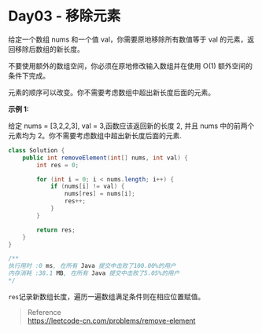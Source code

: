 # Day03 - 移除元素

给定一个数组 nums 和一个值 val，你需要原地移除所有数值等于 val 的元素，返回移除后数组的新长度。

不要使用额外的数组空间，你必须在原地修改输入数组并在使用 O(1) 额外空间的条件下完成。

元素的顺序可以改变。你不需要考虑数组中超出新长度后面的元素。

**示例 1:** 

给定 nums = [3,2,2,3], val = 3,函数应该返回新的长度 2, 并且 nums 中的前两个元素均为 2。你不需要考虑数组中超出新长度后面的元素. 

```java
class Solution {
    public int removeElement(int[] nums, int val) {
        int res = 0;

        for (int i = 0; i < nums.length; i++) {
            if (nums[i] != val) {
                nums[res] = nums[i];
                res++;
            }
        }

        return res;
    }
}

/**
执行用时 :0 ms, 在所有 Java 提交中击败了100.00%的用户
内存消耗 :38.1 MB, 在所有 Java 提交中击败了5.05%的用户
*/
```

`res`记录新数组长度，遍历一遍数组满足条件则在相应位置赋值。

> Reference  
> https://leetcode-cn.com/problems/remove-element

